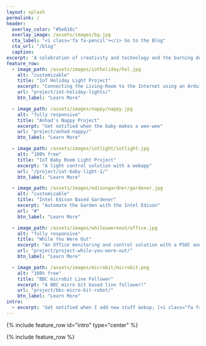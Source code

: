 ```yaml
---
layout: splash
permalink: /
header:
  overlay_color: "#5e616c"
  overlay_image: /assets/images/bg.jpg
  cta_label: "<i class='fa fa-pencil'></i> Go to the Blog"
  cta_url: "/blog"
  caption:
excerpt: 'A celebration of creativity and technology and the burning desire of a maker to create something from a vision. This blog is about making, re-making and learning by doing. Do-It-Yourself and have fun while you are at it.{::nomarkdown}<br />{:/nomarkdown}'
feature_row:
  - image_path: /assets/images/iotholiday/hol.jpg
    alt: "customizable"
    title: "IoT Holiday Light Project"
    excerpt: "Connecting the Living-Room to the Internet using an Arduino YUN and a Raspberry Pi"
    url: "project/iot-holiday-lights/"
    btn_label: "Learn More"

  - image_path: /assets/images/nappy/nappy.jpg
    alt: "fully responsive"
    title: "Anhad's Nappy Project"
    excerpt: "Get notified when the baby makes a wee-wee"
    url: "project/anhad-nappy/"
    btn_label: "Learn More"

  - image_path: /assets/images/iotlight/iotlight.jpg
    alt: "100% free"
    title: "IoT Baby Room Light Project"
    excerpt: "A light control solution with a webapp"
    url: "/project/iot-baby-light-1/"
    btn_label: "Learn More"

  - image_path: /assets/images/edisongardner/gardener.jpg
    alt: "customizable"
    title: "Intel Edison Based Gardener"
    excerpt: "Automate the Garden with the Intel Edison"
    url: "#"
    btn_label: "Learn More"

  - image_path: /assets/images/whileuwereout/office.jpg
    alt: "fully responsive"
    title: "While You Were Out"
    excerpt: "An Office monitoring and control solution with a PSOC and Raspberry Pi 2"
    url: "project/project-while-you-were-out/"
    btn_label: "Learn More"

  - image_path: /assets/images/microbit/microbit.png
    alt: "100% free"
    title: "BBC microbit Line Follower"
    excerpt: "A BBC micro bit based line follower!"
    url: "project/bbc-micro-bit-robot/"
    btn_label: "Learn More"
intro:
  - excerpt: 'Get notified when I add new stuff &nbsp; [<i class="fa fa-twitter"></i> @ip_v1](https://twitter.com/ip_v1){: .btn .btn--twitter}'
---
```


{% include feature_row id="intro" type="center" %}

{% include feature_row %}

